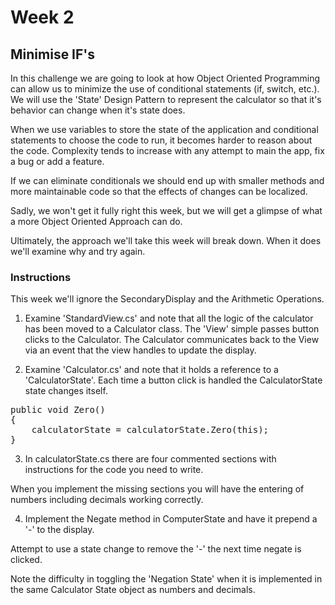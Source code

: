 # Week 2

## Minimise IF's
In this challenge we are going to look at how Object Oriented Programming can allow us to minimize the use of conditional statements (if, switch, etc.). We will use the 'State' Design Pattern to represent the calculator so that it's behavior can change when it's state does.

When we use variables to store the state of the application and conditional statements to choose the code to run, it becomes harder to reason about the code. Complexity tends to increase with any attempt to main the app, fix a bug or add a feature.

If we can eliminate conditionals we should end up with smaller methods and more maintainable code so that the effects of changes can be localized.

Sadly, we won't get it fully right this week, but we will get a glimpse of what a more Object Oriented Approach can do.

Ultimately, the approach we'll take this week will break down. When it does we'll examine why and try again.

### Instructions

This week we'll ignore the SecondaryDisplay and the Arithmetic Operations.

1. Examine 'StandardView.cs' and note that all the logic of the calculator has been moved to a Calculator class. The 'View' simple passes button clicks to the Calculator. The Calculator communicates back to the View via an event that the view handles to update the display.

2. Examine 'Calculator.cs' and note that it holds a reference to a 'CalculatorState'. Each time a button click is handled the CalculatorState state changes itself.

<pre>
public void Zero()
{
    calculatorState = calculatorState.Zero(this);
}
</pre>

3. In calculatorState.cs there are four commented sections with instructions for the code you need to write.

When you implement the missing sections you will have the entering of numbers including decimals working correctly.

4. Implement the Negate method in ComputerState and have it prepend a '-' to the display.

Attempt to use a state change to remove the '-' the next time negate is clicked.

Note the difficulty in toggling the 'Negation State' when it is implemented in the same Calculator State object as numbers and decimals.
